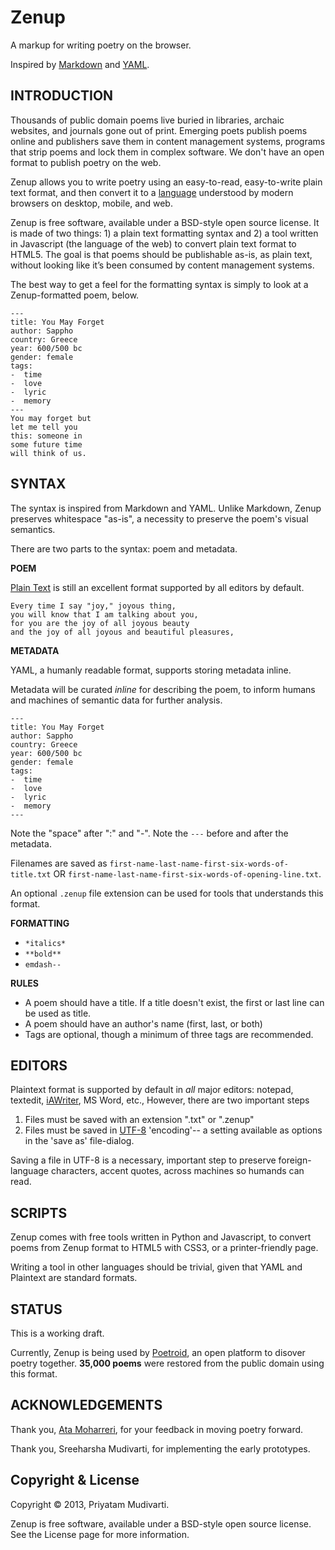 Zenup
=====

A markup for writing poetry on the browser.

Inspired by [Markdown](http://daringfireball.net/projects/markdown/) and [YAML](http://en.wikipedia.org/wiki/YAML).

## INTRODUCTION

Thousands of public domain poems live buried in libraries, archaic websites, and journals gone out of print. Emerging poets publish poems online and publishers save them in content management systems, programs that strip poems and lock them in complex software. We don't have an open format to publish poetry on the web.

Zenup allows you to write poetry using an easy-to-read, easy-to-write plain text format, and then convert it to a [language](http://en.wikipedia.org/wiki/HTML5) understood by modern browsers on desktop, mobile, and web.

Zenup is free software, available under a BSD-style open source license. It is made of two things: 1) a plain text formatting syntax and 2) a tool written in Javascript (the language of the web) to convert plain text format to HTML5. The goal is that poems should be publishable as-is, as plain text, without looking like it’s been consumed by content management systems. 

The best way to get a feel for the  formatting syntax is simply to look at a Zenup-formatted poem, below.


```
---
title: You May Forget
author: Sappho
country: Greece
year: 600/500 bc
gender: female
tags:
-  time
-  love
-  lyric
-  memory
---
You may forget but
let me tell you
this: someone in
some future time
will think of us.

```

## SYNTAX

The syntax is inspired from Markdown and YAML. Unlike Markdown, Zenup preserves whitespace "as-is", a necessity to preserve the poem's visual semantics.

There are two parts to the syntax: poem and metadata.

**POEM**

[Plain Text](http://en.wikipedia.org/wiki/Plain_text) is still an excellent format supported by all editors by default.

```
Every time I say "joy," joyous thing,
you will know that I am talking about you,
for you are the joy of all joyous beauty
and the joy of all joyous and beautiful pleasures,
```

**METADATA**

YAML, a humanly readable format, supports storing metadata inline.

Metadata will be curated *inline* for describing the poem,  to inform humans and machines of semantic data for further analysis.

```
---
title: You May Forget
author: Sappho
country: Greece
year: 600/500 bc
gender: female
tags:
-  time
-  love
-  lyric
-  memory
---
```

Note the "space" after ":" and "-". Note the `---` before and after the metadata. 

Filenames are saved as `first-name-last-name-first-six-words-of-title.txt` OR `first-name-last-name-first-six-words-of-opening-line.txt`. 

An optional `.zenup` file extension can be used for tools that understands this format.

**FORMATTING**

- `*italics*`
- `**bold**`
- `emdash--`

**RULES**

- A poem should have a title. If a title doesn't exist, the first or last line can be used as title.
- A poem should have an author's name (first, last, or both)
- Tags are optional, though a minimum of three tags are recommended.

## EDITORS

Plaintext format is supported by default in *all* major editors: notepad, textedit, [iAWriter](http://www.iawriter.com/mac/), MS Word, etc., However, there are two important steps

1. Files must be saved with an extension ".txt" or ".zenup"
1. Files must be saved in [UTF-8](http://en.wikipedia.org/wiki/UTF-8) 'encoding'-- a setting available as options in the 'save as' file-dialog. 

Saving a file in UTF-8 is a necessary, important step to preserve foreign-language characters, accent quotes, across machines so humands can read.

## SCRIPTS

Zenup comes with free tools written in Python and Javascript, to convert poems from Zenup format to HTML5 with CSS3, or a printer-friendly page.

Writing a tool in other languages should be trivial, given that YAML and Plaintext are standard formats.

## STATUS

This is a working draft.

Currently, Zenup is being used by [Poetroid](https://github.com/poetroid), an open platform to disover poetry together. **35,000 poems** were restored from the public domain using this format.

## ACKNOWLEDGEMENTS

Thank you, [Ata Moharreri](https://twitter.com/AtaMoharreri), for your feedback in moving poetry forward.

Thank you, Sreeharsha Mudivarti, for implementing the early prototypes.

## Copyright & License

Copyright © 2013, Priyatam Mudivarti.

Zenup is free software, available under a BSD-style open source license. See the License page for more information.
